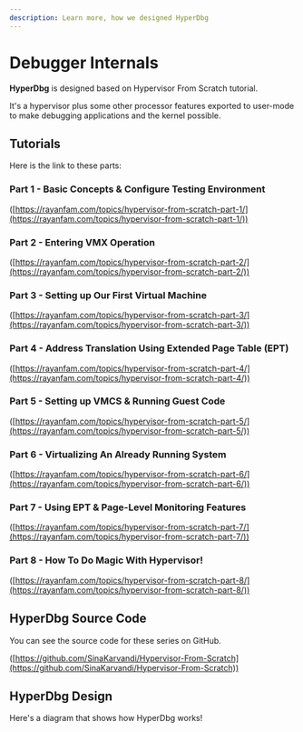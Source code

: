 ```yaml
---
description: Learn more, how we designed HyperDbg
---
```


# Debugger Internals

**HyperDbg** is designed based on Hypervisor From Scratch tutorial.

It's a hypervisor plus some other processor features exported to user-mode to make debugging applications and the kernel possible.

## Tutorials

Here is the link to these parts:

### **Part 1 - Basic Concepts & Configure Testing Environment**

([https://rayanfam.com/topics/hypervisor-from-scratch-part-1/](https://rayanfam.com/topics/hypervisor-from-scratch-part-1/))

### **Part 2 - Entering VMX Operation**

([https://rayanfam.com/topics/hypervisor-from-scratch-part-2/](https://rayanfam.com/topics/hypervisor-from-scratch-part-2/))

### **Part 3 - Setting up Our First Virtual Machine**

([https://rayanfam.com/topics/hypervisor-from-scratch-part-3/](https://rayanfam.com/topics/hypervisor-from-scratch-part-3/))

### **Part 4 - Address Translation Using Extended Page Table (EPT)**

([https://rayanfam.com/topics/hypervisor-from-scratch-part-4/](https://rayanfam.com/topics/hypervisor-from-scratch-part-4/))

### **Part 5 - Setting up VMCS & Running Guest Code**

([https://rayanfam.com/topics/hypervisor-from-scratch-part-5/](https://rayanfam.com/topics/hypervisor-from-scratch-part-5/))

### **Part 6 - Virtualizing An Already Running System**

([https://rayanfam.com/topics/hypervisor-from-scratch-part-6/](https://rayanfam.com/topics/hypervisor-from-scratch-part-6/))

### **Part 7 - Using EPT & Page-Level Monitoring Features**

([https://rayanfam.com/topics/hypervisor-from-scratch-part-7/](https://rayanfam.com/topics/hypervisor-from-scratch-part-7/))

### **Part 8 - How To Do Magic With Hypervisor!**

([https://rayanfam.com/topics/hypervisor-from-scratch-part-8/](https://rayanfam.com/topics/hypervisor-from-scratch-part-8/))

## HyperDbg Source Code

You can see the source code for these series on GitHub.

([https://github.com/SinaKarvandi/Hypervisor-From-Scratch](https://github.com/SinaKarvandi/Hypervisor-From-Scratch))

## HyperDbg Design

Here's a diagram that shows how HyperDbg works!

